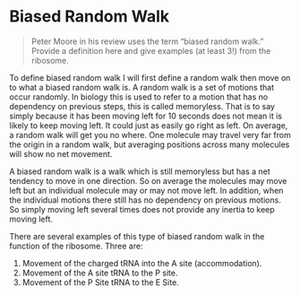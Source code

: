 # Biased Random Walk #

> Peter Moore in his review uses the term “biased random walk.” Provide a
> definition here and give examples (at least 3!) from the ribosome.

To define biased random walk I will first define a random walk then move on to
what a biased random walk is. A random walk is a set of motions that occur
randomly. In biology this is used to refer to a motion that has no dependency on
previous steps, this is called memoryless. That is to say simply because it has
been moving left for 10 seconds does not mean it is likely to keep moving left.
It could just as easily go right as left. On average, a random walk will get you
no where. One molecule may travel very far from the origin in a random walk, but
averaging positions across many molecules will show no net movement.

A biased random walk is a walk which is still memoryless but has a net tendency
to move in one direction. So on average the molecules may move left but an
individual molecule may or may not move left. In addition, when the individual
motions there still has no dependency on previous motions. So simply moving
left several times does not provide any inertia to keep moving left.

There are several examples of this type of biased random walk in the function of
the ribosome. Three are:

1.  Movement of the charged tRNA into the A site (accommodation).
2.  Movement of the A site tRNA to the P site.
3.  Movement of the P Site tRNA to the E Site.
